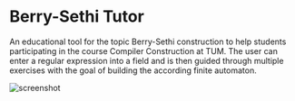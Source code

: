 # Berry-Sethi Tutor

An educational tool for the topic Berry-Sethi construction to help students participating in the course Compiler Construction at TUM.
The user can enter a regular expression into a field and is then guided through multiple exercises with the goal of building the according finite automaton.

![screenshot](https://user-images.githubusercontent.com/17252710/219066980-6d8b3804-746b-4a0f-85d5-3adf7bb83926.png)

